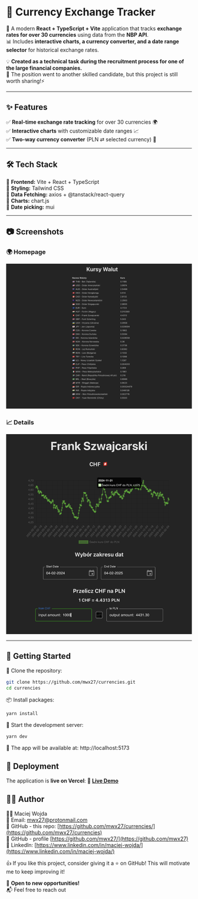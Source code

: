# 💱 Currency Exchange Tracker  

🚀 A modern **React + TypeScript + Vite** application that tracks **exchange rates for over 30 currencies** using data from the **NBP API**.  
📊 Includes **interactive charts, a currency converter, and a date range selector** for historical exchange rates.  

💡 **Created as a technical task during the recruitment process for one of the large financial companies.**  
📌 The position went to another skilled candidate, but this project is still worth sharing!⚡

---

## ✨ Features  

✅ **Real-time exchange rate tracking** for over 30 currencies 🌍  
✅ **Interactive charts** with customizable date ranges 📈  
✅ **Two-way currency converter** (PLN ⇄ selected currency) 🔄  

---

## 🛠️ Tech Stack  

🔹 **Frontend:** Vite + React + TypeScript  
🔹 **Styling:** Tailwind CSS  
🔹 **Data Fetching:** axios + @tanstack/react-query  
🔹 **Charts:** chart.js  
🔹 **Date picking:** mui


---

## 📷 Screenshots  

### 🌍 Homepage  
![Homepage](./screenshots/home.png)

### 📈 Details  
![Details](./screenshots/details.png)  



---

## 🚀 Getting Started  

🐑 Clone the repository:  
```sh
git clone https://github.com/mwx27/currencies.git
cd currencies
```
📦 Install packages:  
```sh
yarn install
```
🏁 Start the development server:  
```sh
yarn dev
```

🔹 The app will be available at: http://localhost:5173

## 📡 Deployment

The application is **live on Vercel**:
  🔗 **[Live Demo](https://currencies-chi.vercel.app/)**

## 👨‍💻 Author

🧑‍💻 Maciej Wojda  
📧 Email: [mwx27@protonmail.com](mailto:mwx27@protonmail.com)  
🔗 GitHub - this repo: [https://github.com/mwx27/currencies/](https://github.com/mwx27/currencies)  
🔗 GitHub - profile [https://github.com/mwx27/](https://github.com/mwx27)  
🔗 LinkedIn: [https://www.linkedin.com/in/maciej-wojda/](https://www.linkedin.com/in/maciej-wojda/)  

👍 If you like this project, consider giving it a ⭐ on GitHub! This will motivate me to keep improving it!

💼 **Open to new opportunities!**  
📬 Feel free to reach out 
